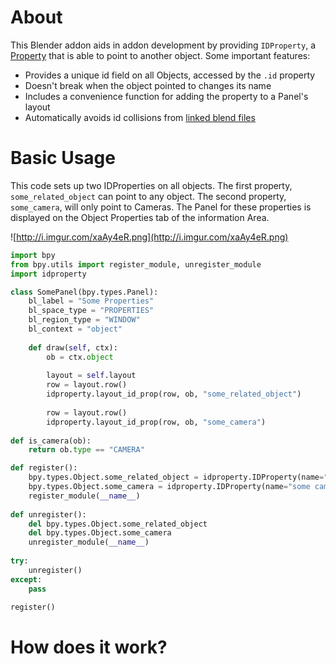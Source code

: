 # About

This Blender addon aids in addon development by providing `IDProperty`, a [Property](https://www.blender.org/api/blender_python_api_2_76_release/bpy.props.html) that is able to point to another object.  Some important features:

* Provides a unique id field on all Objects, accessed by the `.id` property
* Doesn't break when the object pointed to changes its name
* Includes a convenience function for adding the property to a Panel's layout
* Automatically avoids id collisions from [linked blend files](https://www.blender.org/manual/data_system/linked_libraries.html#append-and-link)

# Basic Usage

This code sets up two IDProperties on all objects.  The first property, `some_related_object` can point to any object.  The second property, `some_camera`, will only point to Cameras.  The Panel for these properties is displayed on the Object Properties tab of the information Area.

![http://i.imgur.com/xaAy4eR.png](http://i.imgur.com/xaAy4eR.png)

```python
import bpy
from bpy.utils import register_module, unregister_module
import idproperty

class SomePanel(bpy.types.Panel):
    bl_label = "Some Properties"
    bl_space_type = "PROPERTIES"
    bl_region_type = "WINDOW"
    bl_context = "object"
    
    def draw(self, ctx):
        ob = ctx.object
        
        layout = self.layout
        row = layout.row()
        idproperty.layout_id_prop(row, ob, "some_related_object")
        
        row = layout.row()
        idproperty.layout_id_prop(row, ob, "some_camera")
        
def is_camera(ob):
    return ob.type == "CAMERA"

def register():
    bpy.types.Object.some_related_object = idproperty.IDProperty(name="something related")
    bpy.types.Object.some_camera = idproperty.IDProperty(name="some camera", validator=is_camera)
    register_module(__name__)
    
def unregister():
    del bpy.types.Object.some_related_object
    del bpy.types.Object.some_camera
    unregister_module(__name__)
    
try:
    unregister()
except:
    pass
    
register()
```

# How does it work?
